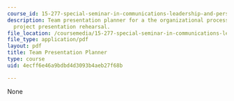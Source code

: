 ```yaml
---
course_id: 15-277-special-seminar-in-communications-leadership-and-personal-effectiveness-coaching-fall-2008
description: Team presentation planner for a the organizational processes (OP) team
  project presentation rehearsal.
file_location: /coursemedia/15-277-special-seminar-in-communications-leadership-and-personal-effectiveness-coaching-fall-2008/4ecff6e46a9bdbd4d3093b4aeb27f68b_handout_10.pdf
file_type: application/pdf
layout: pdf
title: Team Presentation Planner
type: course
uid: 4ecff6e46a9bdbd4d3093b4aeb27f68b

---
```

None